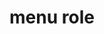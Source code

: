---
{
  "title": "menu role",
  "description": "A type of widget that offers a list of choices to the user.",
  "category": "aria",
  "keywords": [
    "menu role"
  ],
  "last_test_date": "2020-03-25",
  "test_results_url": "https://a11ysupport.io/tech/aria/menu_role",
  "test_url": "https://a11ysupport.io/tech/aria/menu_role",
  "stats": {
    "dragon_win": {
      "chrome": {
        "80": "a"
      }
    },
    "jaws": {
      "chrome": {
        "80": "a"
      },
      "ie": {
        "11": "a"
      },
      "firefox": {
        "74": "a"
      }
    },
    "narrator": {
      "edge": {
        "44": "a"
      }
    },
    "nvda": {
      "chrome": {
        "80": "a"
      },
      "firefox": {
        "74": "a"
      }
    },
    "talkback": {
      "and_chr": {
        "80": "a"
      }
    },
    "va_and": {
      "and_chr": {
        "80": "a"
      }
    },
    "vo_ios": {
      "ios_saf": {
        "13.4": "a"
      }
    },
    "vo_macos": {
      "safari": {
        "13.1": "a"
      }
    },
    "orca": {
      "firefox": {
        "74": "a"
      }
    },
    "vc_ios": {
      "ios_saf": {
        "13.3.1": "a"
      }
    },
    "vc_macos": {
      "safari": {
        "13.0.5": "a"
      }
    },
    "wsr": {
      "chrome": {
        "80": "a"
      }
    }
  },
  "links": {
    "ARIA spec for menu": "https://www.w3.org/TR/wai-aria-1.1/#menu"
  }
}
---